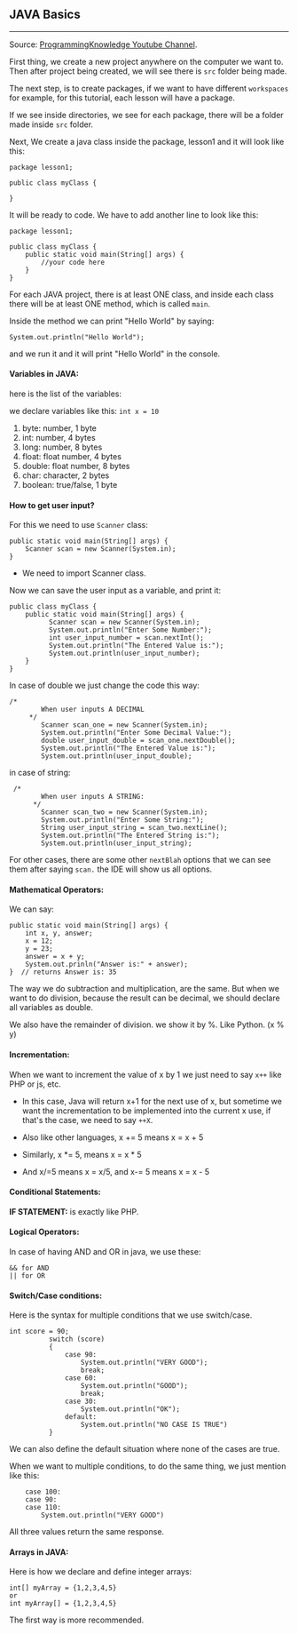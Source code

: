 ## JAVA Basics
---

Source: [ProgrammingKnowledge Youtube Channel](https://www.youtube.com/watch?v=r59xYe3Vyks&list=PLS1QulWo1RIbfTjQvTdj8Y6yyq4R7g-Al).

First thing, we create a new project anywhere on the computer we want to. Then after project being created, we will see there is `src` folder being made.

The next step, is to create packages, if we want to have different `workspaces` for example, for this tutorial, each lesson will have a package.

If we see inside directories, we see for each package, there will be a folder made inside `src` folder.

Next, We create a java class inside the package, lesson1 and it will look like this:
```
package lesson1;

public class myClass {
    
}
```
It will be ready to code. We have to add another line to look like this:
```
package lesson1;

public class myClass {
    public static void main(String[] args) {
        //your code here
    }
}
```
For each JAVA project, there is at least ONE class, and inside each class there will be at least ONE method, which is called `main`.

Inside the method we can print "Hello World" by saying:
```
System.out.println("Hello World");
```
and we run it and it will print "Hello World" in the console.

#### Variables in JAVA:

here is the list of the variables:

we declare variables like this: `int x = 10`
1) byte: number, 1 byte
2) int: number, 4 bytes
3) long: number, 8 bytes
4) float: float number, 4 bytes
5) double: float number, 8 bytes
6) char: character, 2 bytes
7) boolean: true/false, 1 byte

#### How to get user input?
For this we need to use `Scanner` class:

```
public static void main(String[] args) {
    Scanner scan = new Scanner(System.in);
}
```
- We need to import Scanner class.

Now we can save the user input as a variable, and print it:
```
public class myClass {
    public static void main(String[] args) {
          Scanner scan = new Scanner(System.in);
          System.out.println("Enter Some Number:");
          int user_input_number = scan.nextInt();
          System.out.println("The Entered Value is:");
          System.out.println(user_input_number);
    }
}
``` 
In case of double we just change the code this way:
```
/*
        When user inputs A DECIMAL
     */
        Scanner scan_one = new Scanner(System.in);
        System.out.println("Enter Some Decimal Value:");
        double user_input_double = scan_one.nextDouble();
        System.out.println("The Entered Value is:");
        System.out.println(user_input_double);
```
in case of string:
```
 /*
        When user inputs A STRING:
      */
        Scanner scan_two = new Scanner(System.in);
        System.out.println("Enter Some String:");
        String user_input_string = scan_two.nextLine();
        System.out.println("The Entered String is:");
        System.out.println(user_input_string);
```
For other cases, there are some other `nextBlah` options that we can see them after saying `scan.` the IDE will show us all options.

#### Mathematical Operators:

We can say:
```
public static void main(String[] args) {
    int x, y, answer;
    x = 12;
    y = 23;
    answer = x + y;
    System.out.prinln("Answer is:" + answer);
}  // returns Answer is: 35
```
The way we do subtraction and multiplication, are the same. But when we want to do division, because the result can be decimal, we should declare all variables as double.

We also have the remainder of division. we show it by %. Like Python. (x % y)

#### Incrementation:

When we want to increment the value of x by 1 we just need to say `x++` like PHP or js, etc.

- In this case, Java will return x+1 for the next use of x, but sometime we want the incrementation to be implemented into the current x use, if that's the case, we need to say `++X`.

- Also like other languages, x += 5 means x = x + 5
- Similarly, x *= 5, means x = x * 5
- And x/=5 means x = x/5, and x-= 5 means x = x - 5


#### Conditional Statements:

__IF STATEMENT:__ is exactly like PHP.

#### Logical Operators:

In case of having AND and OR in java, we use these:
```
&& for AND
|| for OR
```

#### Switch/Case conditions:

Here is the syntax for multiple conditions that we use switch/case.
```
int score = 90;
          switch (score)
          {
              case 90:
                  System.out.println("VERY GOOD");
                  break;
              case 60:
                  System.out.println("GOOD");
                  break;
              case 30:
                  System.out.println("OK");
              default:
                  System.out.println("NO CASE IS TRUE")                      
          }
```
We can also define the default situation where none of the cases are true.

When we want to multiple conditions, to do the same thing, we just mention like this:
```
    case 100:
    case 90:
    case 110:
        System.out.println("VERY GOOD")
```
All three values return the same response.

#### Arrays in JAVA:
Here is how we declare and define integer arrays:
```
int[] myArray = {1,2,3,4,5}
or 
int myArray[] = {1,2,3,4,5}
```    
The first way is more recommended.




